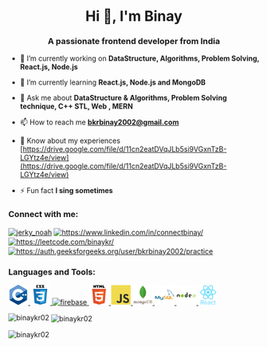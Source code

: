 <h1 align="center">Hi 👋, I'm Binay </h1>
<h3 align="center">A passionate frontend developer from India</h3>


- 🔭 I’m currently working on **DataStructure, Algorithms, Problem Solving, React.js, Node.js**

- 🌱 I’m currently learning **React.js, Node.js and MongoDB**

- 💬 Ask me about **DataStructure & Algorithms, Problem Solving technique, C++ STL, Web , MERN**

- 📫 How to reach me **bkrbinay2002@gmail.com**

- 📄 Know about my experiences [https://drive.google.com/file/d/11cn2eatDVqJLb5si9VGxnTzB-LGYtz4e/view](https://drive.google.com/file/d/11cn2eatDVqJLb5si9VGxnTzB-LGYtz4e/view)

- ⚡ Fun fact **I sing sometimes**

<h3 align="left">Connect with me:</h3>
<p align="left">
<a href="https://twitter.com/jerky_noah" target="blank"><img align="center" src="https://raw.githubusercontent.com/rahuldkjain/github-profile-readme-generator/master/src/images/icons/Social/twitter.svg" alt="jerky_noah" height="30" width="40" /></a>
<a href="https://linkedin.com/in/connectbinay/" target="blank"><img align="center" src="https://raw.githubusercontent.com/rahuldkjain/github-profile-readme-generator/master/src/images/icons/Social/linked-in-alt.svg" alt="https://www.linkedin.com/in/connectbinay/" height="30" width="40" /></a>
<a href="https://www.leetcode.com/binaykr/" target="blank"><img align="center" src="https://raw.githubusercontent.com/rahuldkjain/github-profile-readme-generator/master/src/images/icons/Social/leet-code.svg" alt="https://leetcode.com/binaykr/" height="30" width="40" /></a>
<a href="https://auth.geeksforgeeks.org/user/https://auth.geeksforgeeks.org/user/bkrbinay2002/practice" target="blank"><img align="center" src="https://raw.githubusercontent.com/rahuldkjain/github-profile-readme-generator/master/src/images/icons/Social/geeks-for-geeks.svg" alt="https://auth.geeksforgeeks.org/user/bkrbinay2002/practice" height="30" width="40" /></a>
</p>

<h3 align="left">Languages and Tools:</h3>
<p align="left"> <a href="https://www.w3schools.com/cpp/" target="_blank" rel="noreferrer"> <img src="https://raw.githubusercontent.com/devicons/devicon/master/icons/cplusplus/cplusplus-original.svg" alt="cplusplus" width="40" height="40"/> </a> <a href="https://www.w3schools.com/css/" target="_blank" rel="noreferrer"> <img src="https://raw.githubusercontent.com/devicons/devicon/master/icons/css3/css3-original-wordmark.svg" alt="css3" width="40" height="40"/> </a> <a href="https://firebase.google.com/" target="_blank" rel="noreferrer"> <img src="https://www.vectorlogo.zone/logos/firebase/firebase-icon.svg" alt="firebase" width="40" height="40"/> </a> <a href="https://www.w3.org/html/" target="_blank" rel="noreferrer"> <img src="https://raw.githubusercontent.com/devicons/devicon/master/icons/html5/html5-original-wordmark.svg" alt="html5" width="40" height="40"/> </a> <a href="https://developer.mozilla.org/en-US/docs/Web/JavaScript" target="_blank" rel="noreferrer"> <img src="https://raw.githubusercontent.com/devicons/devicon/master/icons/javascript/javascript-original.svg" alt="javascript" width="40" height="40"/> </a> <a href="https://www.mongodb.com/" target="_blank" rel="noreferrer"> <img src="https://raw.githubusercontent.com/devicons/devicon/master/icons/mongodb/mongodb-original-wordmark.svg" alt="mongodb" width="40" height="40"/> </a> <a href="https://www.mysql.com/" target="_blank" rel="noreferrer"> <img src="https://raw.githubusercontent.com/devicons/devicon/master/icons/mysql/mysql-original-wordmark.svg" alt="mysql" width="40" height="40"/> </a> <a href="https://nodejs.org" target="_blank" rel="noreferrer"> <img src="https://raw.githubusercontent.com/devicons/devicon/master/icons/nodejs/nodejs-original-wordmark.svg" alt="nodejs" width="40" height="40"/> </a> <a href="https://reactjs.org/" target="_blank" rel="noreferrer"> <img src="https://raw.githubusercontent.com/devicons/devicon/master/icons/react/react-original-wordmark.svg" alt="react" width="40" height="40"/> </a> </p>

<p><img align="left" src="https://github-readme-stats.vercel.app/api/top-langs?username=binaykr02&show_icons=true&locale=en&layout=compact" alt="binaykr02" /></p>

<p>&nbsp;<img align="center" src="https://github-readme-stats.vercel.app/api?username=binaykr02&show_icons=true&locale=en" alt="binaykr02" /></p>

<p><img align="center" src="https://github-readme-streak-stats.herokuapp.com/?user=binaykr02&" alt="binaykr02" /></p>
